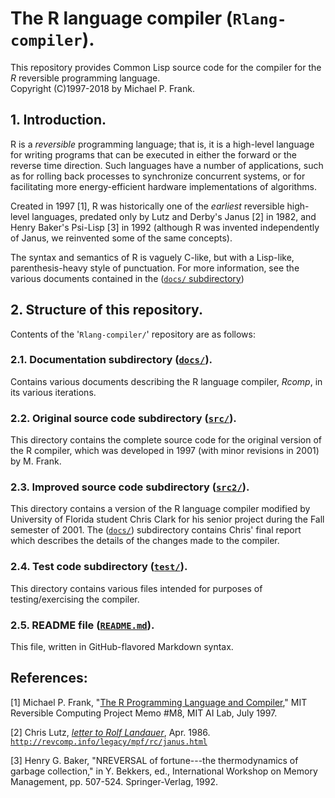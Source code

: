 # The R language compiler (`Rlang-compiler`).

This repository provides Common Lisp source code for the compiler for the *R* reversible programming language.  
Copyright (C)1997-2018 by Michael P. Frank.

## 1. Introduction.

R is a *reversible* programming language; that is, it is a high-level language for writing programs that can 
be executed in either the forward or the reverse time direction.  Such languages have a number of applications, 
such as for rolling back processes to synchronize concurrent systems, or for facilitating more energy-efficient 
hardware implementations of algorithms.  

Created in 1997 [1], R was historically one of the *earliest* reversible high-level languages, 
predated only by Lutz and Derby's Janus [2] in 1982, and Henry Baker's Psi-Lisp [3] in 1992 (although R was 
invented independently of Janus, we reinvented some of the same concepts).  

The syntax and semantics of R is vaguely C-like, but with a Lisp-like, parenthesis-heavy 
style of punctuation.  For more information, see the various documents contained in 
the ([`docs/` subdirectory](docs "docs/ subdirectory"))

## 2. Structure of this repository.

Contents of the '`Rlang-compiler/`' repository are as follows:

### 2.1.  Documentation subdirectory ([`docs/`](docs "docs/ subdirectory")).

Contains various documents describing the R language compiler, *Rcomp*, in its various iterations.

### 2.2.  Original source code subdirectory ([`src/`](src "src/ subdirectory")).

This directory contains the complete source code for the original version of the R compiler,
which was developed in 1997 (with minor revisions in 2001) by M. Frank.

### 2.3.  Improved source code subdirectory ([`src2/`](src2 "src2/ subdirectory")).

This directory contains a version of the R language compiler modified by University of Florida student 
Chris Clark for his senior project during the Fall semester of 2001.  The ([`docs/`](docs "docs/ subdirectory"))
subdirectory contains Chris' final report which describes the details of the changes made to the compiler.

### 2.4.  Test code subdirectory ([`test/`](test "test/ subdirectory")).

This directory contains various files intended for purposes of testing/exercising the compiler.

### 2.5. README file ([`README.md`](README.md "README.md file")).

This file, written in GitHub-flavored Markdown syntax.

## References:

[1] Michael P. Frank, "[The R Programming Language and Compiler](docs/MIT-RCP-MemoM8-RProgLang.pdf "Memo #M8")," 
MIT Reversible Computing Project Memo #M8, MIT AI Lab, July 1997.

[2] Chris Lutz, [*letter to Rolf Landauer*](http://revcomp.info/legacy/mpf/rc/janus.html "Letter describing Janus"), Apr. 1986.
[`http://revcomp.info/legacy/mpf/rc/janus.html`](http://revcomp.info/legacy/mpf/rc/janus.html "Letter describing Janus")

[3] Henry G. Baker, "NREVERSAL of fortune---the thermodynamics of garbage collection," in Y. Bekkers, ed., 
International Workshop on Memory Management, pp. 507-524. Springer-Verlag, 1992.


